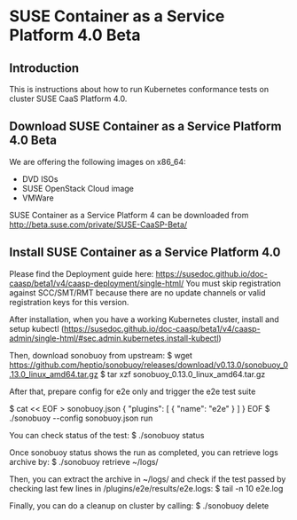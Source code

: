 # SUSE Container as a Service Platform 4.0 Beta

## Introduction

This is instructions about how to run Kubernetes conformance tests on cluster SUSE CaaS Platform 4.0.

## Download SUSE Container as a Service Platform 4.0 Beta

We are offering the following images on x86_64:
 * DVD ISOs
 * SUSE OpenStack Cloud image
 * VMWare

SUSE Container as a Service Platform 4 can be downloaded from http://beta.suse.com/private/SUSE-CaaSP-Beta/

## Install SUSE Container as a Service Platform 4.0

Please find the Deployment guide here: https://susedoc.github.io/doc-caasp/beta1/v4/caasp-deployment/single-html/ 
You must skip registration against SCC/SMT/RMT because there are no update channels or valid registration keys for this version.

After installation, when you have a working Kubernetes cluster, install and setup kubectl (https://susedoc.github.io/doc-caasp/beta1/v4/caasp-admin/single-html/#sec.admin.kubernetes.install-kubectl)

Then, download sonobuoy from upstream:
  $ wget
https://github.com/heptio/sonobuoy/releases/download/v0.13.0/sonobuoy_0.13.0_linux_amd64.tar.gz
  $ tar xzf sonobuoy_0.13.0_linux_amd64.tar.gz

After that, prepare config for e2e only and trigger the e2e test suite

  $ cat << EOF > sonobuoy.json
   {
     "plugins": [ { "name": "e2e" } ]
   }
  EOF
 $ ./sonobuoy --config sonobuoy.json run

You can check status of the test:
  $ ./sonobuoy status

Once sonobuoy status shows the run as completed, you can retrieve logs archive by:
  $ ./sonobuoy retrieve ~/logs/

Then, you can extract the archive in ~/logs/ and check if the test passed by checking last few lines in
<archive>/plugins/e2e/results/e2e.logs:
  $ tail -n 10 e2e.log

Finally, you can do a cleanup on cluster by calling:
  $ ./sonobuoy delete


